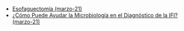   * [Esofaguectomía (marzo-21)](https://drive.google.com/file/d/1uAZQSTbEbOT63TZjKNJAUJgIG8vnGMGc/view?usp=sharing)
  * [¿Cómo Puede Ayudar la Microbiología en el Diagnóstico de la IFI? (marzo-21)](https://drive.google.com/file/d/1Z1EoDXXRwR3c1c_v5TzRkXLlFK6s7Zsn/view?usp=sharing)
